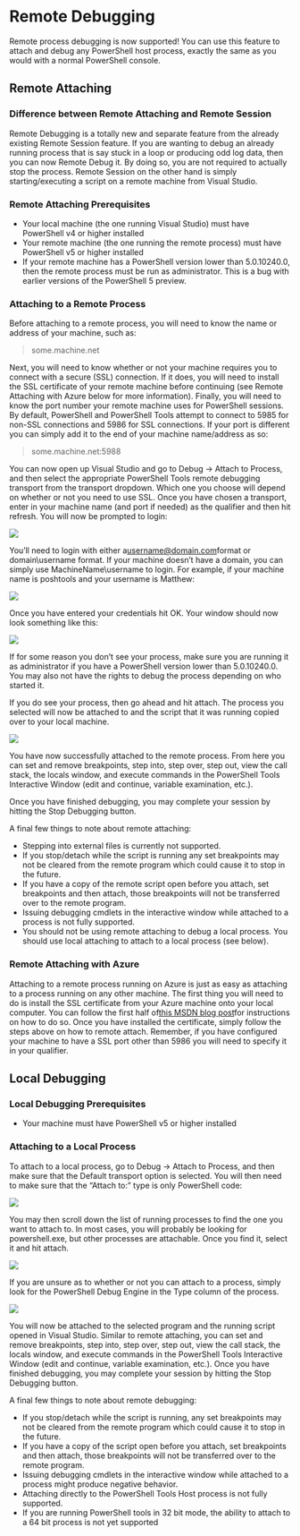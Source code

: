 # Remote Debugging

Remote process debugging is now supported! You can use this feature to attach and debug any PowerShell host process, exactly the same as you would with a normal PowerShell console.

## Remote Attaching

### Difference between Remote Attaching and Remote Session

Remote Debugging is a totally new and separate feature from the already existing Remote Session feature. If you are wanting to debug an already running process that is say stuck in a loop or producing odd log data, then you can now Remote Debug it. By doing so, you are not required to actually stop the process. Remote Session on the other hand is simply starting/executing a script on a remote machine from Visual Studio.

### Remote Attaching Prerequisites

* Your local machine \(the one running Visual Studio\) must have PowerShell v4 or higher installed
* Your remote machine \(the one running the remote process\) must have PowerShell v5 or higher installed
* If your remote machine has a PowerShell version lower than 5.0.10240.0, then the remote process must be run as administrator. This is a bug with earlier versions of the PowerShell 5 preview.

### Attaching to a Remote Process

Before attaching to a remote process, you will need to know the name or address of your machine, such as:

> some.machine.net

Next, you will need to know whether or not your machine requires you to connect with a secure \(SSL\) connection. If it does, you will need to install the SSL certificate of your remote machine before continuing \(see Remote Attaching with Azure below for more information\). Finally, you will need to know the port number your remote machine uses for PowerShell sessions. By default, PowerShell and PowerShell Tools attempt to connect to 5985 for non-SSL connections and 5986 for SSL connections. If your port is different you can simply add it to the end of your machine name/address as so:

> some.machine.net:5988

You can now open up Visual Studio and go to Debug -&gt; Attach to Process, and then select the appropriate PowerShell Tools remote debugging transport from the transport dropdown. Which one you choose will depend on whether or not you need to use SSL. Once you have chosen a transport, enter in your machine name \(and port if needed\) as the qualifier and then hit refresh. You will now be prompted to login:

![](https://camo.githubusercontent.com/8c167068e8bd25878adff1b1244d16d208094e1f/687474703a2f2f692e696d6775722e636f6d2f476166493575692e706e67)

You’ll need to login with either a[username@domain.com](mailto:username@domain.com)format or domain\username format. If your machine doesn’t have a domain, you can simply use MachineName\username to login. For example, if your machine name is poshtools and your username is Matthew:

![](https://camo.githubusercontent.com/fae69c56104b3184758c93728352081ca5f29a25/687474703a2f2f692e696d6775722e636f6d2f38436b347438472e706e67)

Once you have entered your credentials hit OK. Your window should now look something like this:

![](https://camo.githubusercontent.com/11f299ef07de8817f48fd3d9631b19211de8d16b/687474703a2f2f692e696d6775722e636f6d2f4b6747767854422e706e67)

If for some reason you don’t see your process, make sure you are running it as administrator if you have a PowerShell version lower than 5.0.10240.0. You may also not have the rights to debug the process depending on who started it.

If you do see your process, then go ahead and hit attach. The process you selected will now be attached to and the script that it was running copied over to your local machine.

![](https://camo.githubusercontent.com/cf045c94657f589799a7dc700cb7f1bd12ebf532/687474703a2f2f692e696d6775722e636f6d2f784733764a47362e706e67)

You have now successfully attached to the remote process. From here you can set and remove breakpoints, step into, step over, step out, view the call stack, the locals window, and execute commands in the PowerShell Tools Interactive Window \(edit and continue, variable examination, etc.\).

Once you have finished debugging, you may complete your session by hitting the Stop Debugging button.

A final few things to note about remote attaching:

* Stepping into external files is currently not supported.
* If you stop/detach while the script is running any set breakpoints may not be cleared from the remote program which could cause it to stop in the future.
* If you have a copy of the remote script open before you attach, set breakpoints and then attach, those breakpoints will not be transferred over to the remote program.
* Issuing debugging cmdlets in the interactive window while attached to a process is not fully supported.
* You should not be using remote attaching to debug a local process. You should use local attaching to attach to a local process \(see below\).

### Remote Attaching with Azure

Attaching to a remote process running on Azure is just as easy as attaching to a process running on any other machine. The first thing you will need to do is install the SSL certificate from your Azure machine onto your local computer. You can follow the first half of[this MSDN blog post](http://blogs.msdn.com/b/sriharsha/archive/2013/10/26/remote-powershell-in-azure-iaas-virtual-machines.aspx)for instructions on how to do so. Once you have installed the certificate, simply follow the steps above on how to remote attach. Remember, if you have configured your machine to have a SSL port other than 5986 you will need to specify it in your qualifier.

## Local Debugging

### Local Debugging Prerequisites

* Your machine must have PowerShell v5 or higher installed

### Attaching to a Local Process

To attach to a local process, go to Debug -&gt; Attach to Process, and then make sure that the Default transport option is selected. You will then need to make sure that the “Attach to:” type is only PowerShell code:

![](https://camo.githubusercontent.com/d0343f6b1ae7c85f939d1fd3c4beea6d286d04ec/687474703a2f2f692e696d6775722e636f6d2f346758354c6d452e706e67)

You may then scroll down the list of running processes to find the one you want to attach to. In most cases, you will probably be looking for powershell.exe, but other processes are attachable. Once you find it, select it and hit attach.

![](https://camo.githubusercontent.com/b05959abb268589356db46687ac618184741d498/687474703a2f2f692e696d6775722e636f6d2f6b4b31373855552e706e67)

If you are unsure as to whether or not you can attach to a process, simply look for the PowerShell Debug Engine in the Type column of the process.

![](https://camo.githubusercontent.com/8c1ad2c36c60bc46cc2d8983016a2fa058437abc/687474703a2f2f692e696d6775722e636f6d2f4c76484e4132342e706e67)

You will now be attached to the selected program and the running script opened in Visual Studio. Similar to remote attaching, you can set and remove breakpoints, step into, step over, step out, view the call stack, the locals window, and execute commands in the PowerShell Tools Interactive Window \(edit and continue, variable examination, etc.\). Once you have finished debugging, you may complete your session by hitting the Stop Debugging button.

A final few things to note about remote debugging:

* If you stop/detach while the script is running, any set breakpoints may not be cleared from the remote program which could cause it to stop in the future.
* If you have a copy of the script open before you attach, set breakpoints and then attach, those breakpoints will not be transferred over to the remote program.
* Issuing debugging cmdlets in the interactive window while attached to a process might produce negative behavior.
* Attaching directly to the PowerShell Tools Host process is not fully supported.
* If you are running PowerShell tools in 32 bit mode, the ability to attach to a 64 bit process is not yet supported

